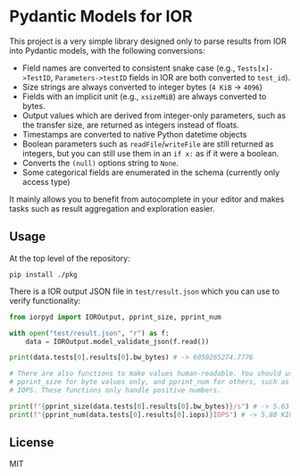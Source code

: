 # Pydantic Models for IOR

This project is a very simple library designed only to parse results
from IOR into Pydantic models, with the following conversions:

- Field names are converted to consistent snake case (e.g.,
  `Tests[x]->TestID`, `Parameters->testID` fields in IOR are both
  converted to `test_id`).
- Size strings are always converted to integer bytes (`4 KiB` -> `4096`)
- Fields with an implicit unit (e.g., `xsizeMiB`) are always converted
  to bytes.
- Output values which are derived from integer-only parameters, such as
  the transfer size, are returned as integers instead of floats.
- Timestamps are converted to native Python datetime objects
- Boolean parameters such as `readFile`/`writeFile` are still returned
  as integers, but you can still use them in an `if x:` as if it were a
  boolean.
- Converts the `(null)` options string to `None`.
- Some categorical fields are enumerated in the schema (currently only
  access type)

It mainly allows you to benefit from autocomplete in your editor and
makes tasks such as result aggregation and exploration easier.

## Usage

At the top level of the repository:

```
pip install ./pkg
```

There is a IOR output JSON file in `test/result.json` which you can use
to verify functionality:

```python
from iorpyd import IOROutput, pprint_size, pprint_num

with open("test/result.json", "r") as f:
    data = IOROutput.model_validate_json(f.read())

print(data.tests[0].results[0].bw_bytes) # -> 6050265274.7776

# There are also functions to make values human-readable. You should use 
# pprint_size for byte values only, and pprint_num for others, such as 
# IOPS. These functions only handle positive numbers.

print(f"{pprint_size(data.tests[0].results[0].bw_bytes)}/s") # -> 5.63 GiB/s
print(f"{pprint_num(data.tests[0].results[0].iops)}IOPS") # -> 5.80 KIOPS

```

## License

MIT